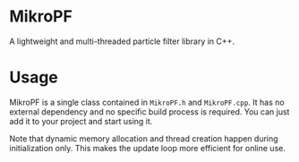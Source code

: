 # MikroPF
A lightweight and multi-threaded particle filter library in C++.

# Usage
MikroPF is a single class contained in `MikroPF.h` and `MikroPF.cpp`. It has no external dependency and no specific build process is required. You can just add it to your project and start using it.

Note that dynamic memory allocation and thread creation happen during initialization only. This makes the update loop more efficient for online use.
